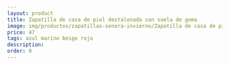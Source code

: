 ```yaml
---
layout: product
title: Zapatilla de casa de piel destalonada con suela de goma 
image: img/productos/zapatillas-senora-invierno/Zapatilla de casa de piel destalonada con suela de goma =47=azul marino beige rojo.webp
price: 47
tags: azul marino beige rojo
description: 
order: 0
---
```

